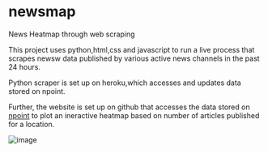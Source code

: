# newsmap
News Heatmap through web scraping

This project uses python,html,css and javascript to run a live process that scrapes newsw data published by various active news channels in the past 24 hours.

Python scraper is set up on heroku,which accesses and updates data stored on npoint.

Further, the website is set up on github that accesses the data stored on [npoint](https://www.npoint.io/) to plot an ineractive heatmap based on number of articles published for a location.

![image](https://user-images.githubusercontent.com/82657384/183978336-06c25c74-cb4e-4c25-ab37-9869aefa66b6.png)
